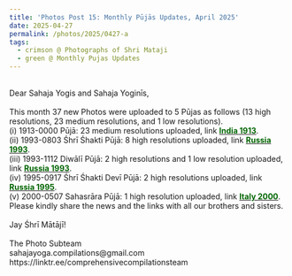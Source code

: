 ```yaml
---
title: 'Photos Post 15: Monthly Pūjās Updates, April 2025'
date: 2025-04-27
permalink: /photos/2025/0427-a
tags:
  - crimson @ Photographs of Shri Mataji
  - green @ Monthly Pujas Updates
---
```


<p>
<br>
Dear Sahaja Yogis and Sahaja Yoginīs,<br>
<br>
This month 37 new Photos were uploaded to 5 Pūjas as follows (13 high resolutions, 23 medium resolutions, and 1 low resolutions).<br>
(i) 1913-0000 Pūjā: 23 medium resolutions uploaded, link <a href="https://eternalmoments.smugmug.com/Countries/India/1913"> <font color="DarkGreen"><b>India 1913</b></font></a>.<br>
(ii) 1993-0803 Śhrī Śhakti Pūjā: 8 high resolutions uploaded, link <a href="https://eternalmoments.smugmug.com/Countries/Russia/1993"> <font color="DarkGreen"><b>Russia 1993</b></font></a>.<br>
(iii) 1993-1112 Diwālī Pūjā: 2 high resolutions and 1 low resolution uploaded, link <a href="https://eternalmoments.smugmug.com/Countries/Russia/1993"> <font color="DarkGreen"><b>Russia 1993</b></font></a>.<br>
(iv) 1995-0917 Śhrī Śhakti Devī Pūjā: 2 high resolutions uploaded, link <a href="https://eternalmoments.smugmug.com/Countries/Russia/1995"> <font color="DarkGreen"><b>Russia 1995</b></font></a>.<br>
(v) 2000-0507 Sahasrāra Pūjā: 1 high resolution uploaded, link <a href="https://eternalmoments.smugmug.com/Countries/Italy/2000"> <font color="DarkGreen"><b>Italy 2000</b></font></a>.<br>
Please kindly share the news and the links with all our brothers and sisters.<br>
<br>
Jay Śhrī Mātājī!<br>
<br>
The Photo Subteam<br>
sahajayoga.compilations@gmail.com<br>
https://linktr.ee/comprehensivecompilationsteam<br>
</p>